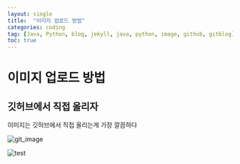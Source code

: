 ```yaml
---
layout: single
title:  "이미지 업로드 방법"
categories: coding
tag: [Java, Python, blog, jekyll, java, python, image, github, gitblog]
toc: true
---
```


# 이미지 업로드 방법

## 깃허브에서 직접 올리자

이미지는 깃허브에서 직접 올리는게 가장 깔끔하다

![git_image](https://github.com/OhYesLee/OhYesLee.github.io/assets/103974953/aa1ab82f-5e6a-4a2d-a187-7a554bf2de9f)

![test](https://github.com/OhYesLee/OhYesLee.github.io/assets/103974953/d62cb205-bb25-4297-9908-de8517064770)
